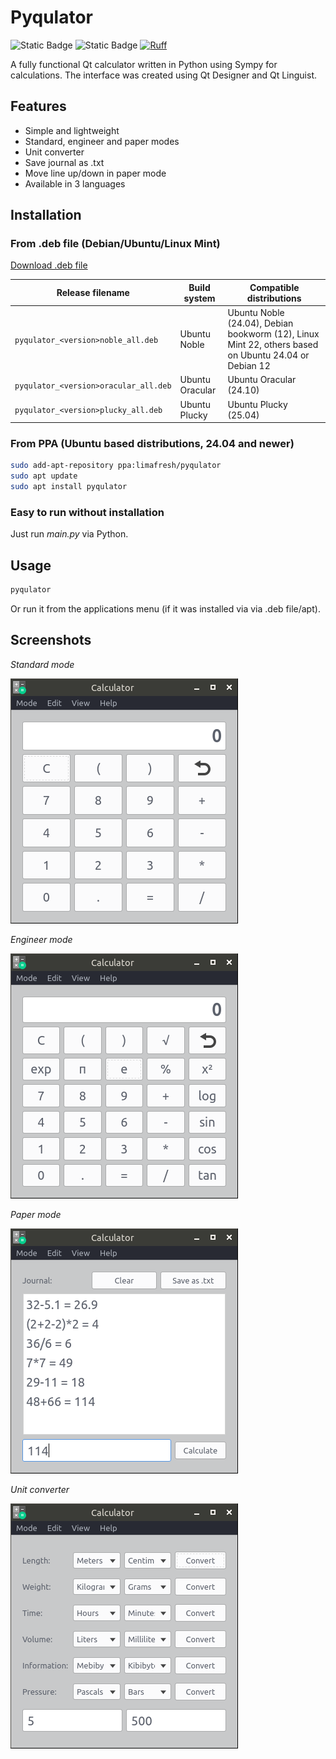 # Pyqulator

![Static Badge](https://img.shields.io/badge/License-GNU_GPL_v3-blue)
![Static Badge](https://img.shields.io/badge/PyQt-6-green)
[![Ruff](https://img.shields.io/endpoint?url=https://raw.githubusercontent.com/astral-sh/ruff/main/assets/badge/v2.json)](https://github.com/astral-sh/ruff)

A fully functional Qt calculator written in Python using Sympy for calculations. The interface was created using Qt Designer and Qt Linguist.

## Features
+ Simple and lightweight
+ Standard, engineer and paper modes
+ Unit converter
+ Save journal as .txt
+ Move line up/down in paper mode
+ Available in 3 languages

## Installation
### From .deb file (Debian/Ubuntu/Linux Mint)
[Download .deb file](https://launchpad.net/~limafresh/+archive/ubuntu/pyqulator/+packages)

| Release filename | Build system | Compatible distributions |
| ---------------- | ------------ | ------------------------------------- |
| `pyqulator_<version>noble_all.deb` | Ubuntu Noble | Ubuntu Noble (24.04), Debian bookworm (12), Linux Mint 22, others based on Ubuntu 24.04 or Debian 12 |
| `pyqulator_<version>oracular_all.deb` | Ubuntu Oracular | Ubuntu Oracular (24.10) |
| `pyqulator_<version>plucky_all.deb` | Ubuntu Plucky | Ubuntu Plucky (25.04) |
### From PPA (Ubuntu based distributions, 24.04 and newer)
```bash
sudo add-apt-repository ppa:limafresh/pyqulator
sudo apt update
sudo apt install pyqulator
```
### Easy to run without installation
Just run *main.py* via Python.

## Usage
```bash
pyqulator
```
Or run it from the applications menu (if it was installed via via .deb file/apt).

## Screenshots
*Standard mode*

![Screenshot](https://raw.githubusercontent.com/limafresh/pyqulator/main/screenshots/screenshot1.png)

*Engineer mode*

![Screenshot](https://raw.githubusercontent.com/limafresh/pyqulator/main/screenshots/screenshot2.png)

*Paper mode*

![Screenshot](https://raw.githubusercontent.com/limafresh/pyqulator/main/screenshots/screenshot3.png)

*Unit converter*

![Screenshot](https://raw.githubusercontent.com/limafresh/pyqulator/main/screenshots/screenshot4.png)
